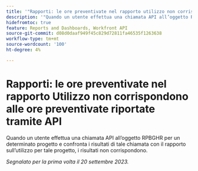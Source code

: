 ```yaml
---
title: '"Rapporti: le ore preventivate nel rapporto utilizzo non corrispondono alle ore preventivate riportate tramite API'
description: '"Quando un utente effettua una chiamata API all’oggetto RPBGHR per un determinato progetto e confronta i risultati di tale chiamata con il rapporto sull’utilizzo per tale progetto, i risultati non corrispondono. ”'
hidefromtoc: true
feature: Reports and Dashboards, Workfront API
source-git-commit: d08d0daaf949f45c829d72811fa46535f1263638
workflow-type: tm+mt
source-wordcount: '100'
ht-degree: 4%

---
```



# Rapporti: le ore preventivate nel rapporto Utilizzo non corrispondono alle ore preventivate riportate tramite API

Quando un utente effettua una chiamata API all’oggetto RPBGHR per un determinato progetto e confronta i risultati di tale chiamata con il rapporto sull’utilizzo per tale progetto, i risultati non corrispondono.

_Segnalato per la prima volta il 20 settembre 2023._
